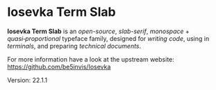 # Iosevka Term Slab

**Iosevka Term Slab** is an *open-source*, *slab-serif*, *monospace* + *quasi‑proportional* typeface family, designed for *writing code*, using in *terminals*, and preparing *technical documents*.

For more information have a look at the upstream website: https://github.com/be5invis/Iosevka

Version: 22.1.1
